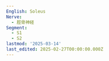```yaml
---
English: Soleus
Nerve:
  - 脛骨神経
Segment:
  - S1
  - S2
lastmod: '2025-03-14'
last_edited: 2025-02-27T00:00:00.000Z
---
```



